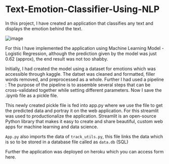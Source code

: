 # Text-Emotion-Classifier-Using-NLP

In this project, I have created an application that classifies any text and displays the emotion behind the text.

![image](https://user-images.githubusercontent.com/71788604/134373212-92271db8-0bd1-4fc1-aab1-b111f7b33d30.png)

For this I have implemented the application using Machine Learning Model - Logistic Regression, although the prediction given by the model was just 0.62 (approx), 
the end result was not too shabby.

Initially, I had created the model using a dataset for emotions which was accessible through kaggle.
The datset was cleaned and formatted, filler words removed, and preprocessed as a whole.
Further I had used a pipeline : The purpose of the pipeline is to assemble several steps that can be cross-validated together while setting different parameters.
Now I save the .ipynb file as a pickle file.

This newly created pickle file is fed into app.py where we use the file to get the predicted data and portray it on the web application.
For this streamlit was used to productionalize the application.
Streamlit is an open-source Python library that makes it easy to create and share beautiful, custom web apps for machine learning and data science.

```App.py``` also imports the data of ```track_utils.py```, this file links the data which is so to be stored in a database file called as ```data.db``` (SQL)

Further the application was deployed on heroku which you can access form here.
